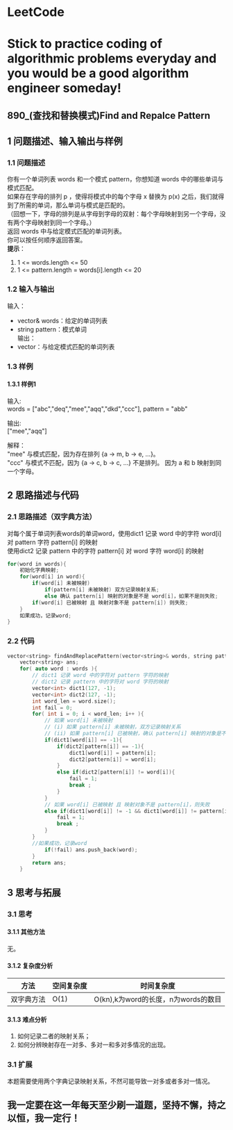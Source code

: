 # LeetCode
# Stick to practice coding of algorithmic problems everyday and you would be a good algorithm engineer someday!
## 890_(查找和替换模式)Find and Repalce Pattern
## 1 问题描述、输入输出与样例
### 1.1 问题描述
你有一个单词列表 words 和一个模式  pattern，你想知道 words 中的哪些单词与模式匹配。<br>
如果存在字母的排列 p ，使得将模式中的每个字母 x 替换为 p(x) 之后，我们就得到了所需的单词，那么单词与模式是匹配的。<br>
（回想一下，字母的排列是从字母到字母的双射：每个字母映射到另一个字母，没有两个字母映射到同一个字母。）<br>
返回 words 中与给定模式匹配的单词列表。<br>
你可以按任何顺序返回答案。<br>
__提示__：<br>
1. 1 <= words.length <= 50<br>
2. 1 <= pattern.length = words[i].length <= 20<br>
### 1.2 输入与输出
输入：<br>
* vector<string>& words：给定的单词列表<br>
* string pattern：模式单词<br>
输出：<br>
* vector<string>：与给定模式匹配的单词列表<br>
	
### 1.3 样例
#### 1.3.1 样例1
输入: <br>
words = ["abc","deq","mee","aqq","dkd","ccc"], pattern = "abb"<br>

输出: <br>
["mee","aqq"]<br>
	
解释：<br>
"mee" 与模式匹配，因为存在排列 {a -> m, b -> e, ...}。<br>
"ccc" 与模式不匹配，因为 {a -> c, b -> c, ...} 不是排列。
因为 a 和 b 映射到同一个字母。<br>
## 2 思路描述与代码    
### 2.1 思路描述（双字典方法）
对每个属于单词列表words的单词word，使用dict1 记录 word 中的字符 word[i] 对 pattern 字符 pattern[i] 的映射<br>
使用dict2 记录 pattern 中的字符 pattern[i] 对 word 字符 word[i] 的映射<br>
```cpp  
for(word in words){
    初始化字典映射;
    for(word[i] in word){
        if(word[i] 未被映射)
            if(pattern[i] 未被映射) 双方记录映射关系;
            else 确认 pattern[i] 映射的对象是不是 word[i]，如果不是则失败;
        if(word[i] 已被映射 且 映射对象不是 pattern[i]) 则失败;
    } 
    如果成功，记录word;
}
``` 

### 2.2 代码
```cpp	
vector<string> findAndReplacePattern(vector<string>& words, string pattern) {
    vector<string> ans;
    for( auto word : words ){
        // dict1 记录 word 中的字符对 pattern 字符的映射
        // dict2 记录 pattern 中的字符对 word 字符的映射
        vector<int> dict1(127, -1);
        vector<int> dict2(127, -1);
        int word_len = word.size();
        int fail = 0;
        for( int i = 0; i < word_len; i++ ){
            // 如果 word[i] 未被映射
            // (i) 如果 pattern[i] 未被映射，双方记录映射关系
            // (ii) 如果 pattern[i] 已被映射，确认 pattern[i] 映射的对象是不是 word[i]，如果不是则失败
            if(dict1[word[i]] == -1){
                if(dict2[pattern[i]] == -1){
                    dict1[word[i]] = pattern[i];
                    dict2[pattern[i]] = word[i];
                }
                else if(dict2[pattern[i]] != word[i]){
                    fail = 1;
                    break ;
                }
            }
            // 如果 word[i] 已被映射 且 映射对象不是 pattern[i]，则失败
            else if(dict1[word[i]] != -1 && dict1[word[i]] != pattern[i]){
                fail = 1;
                break ;
            } 
        }
        //如果成功，记录word
            if(!fail) ans.push_back(word);
        }
        return ans;
    }
```
## 3 思考与拓展
### 3.1 思考
#### 3.1.1 其他方法
无。
#### 3.1.2 复杂度分析
方法|空间复杂度|时间复杂度
--- | --- | ---
双字典方法|O(1)|O(kn),k为word的长度，n为words的数目
#### 3.1.3 难点分析
1. 如何记录二者的映射关系；
2. 如何分辨映射存在一对多、多对一和多对多情况的出现。

### 3.1 扩展
本题需要使用两个字典记录映射关系，不然可能导致一对多或者多对一情况。

## 我一定要在这一年每天至少刷一道题，坚持不懈，持之以恒，我一定行！
